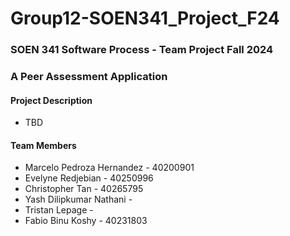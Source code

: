 # Group12-SOEN341_Project_F24
### SOEN 341 Software Process - Team Project Fall 2024 
### A Peer Assessment Application

#### Project Description
- TBD

#### Team Members
- Marcelo Pedroza Hernandez - 40200901
- Evelyne Redjebian - 40250996
- Christopher Tan - 40265795
- Yash Dilipkumar Nathani - 
- Tristan Lepage - 
- Fabio Binu Koshy - 40231803

